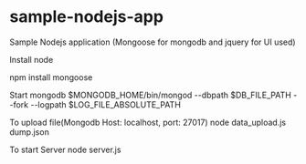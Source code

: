 sample-nodejs-app
=================

Sample Nodejs application (Mongoose for mongodb and jquery for UI used)

Install node

npm install mongoose


Start mongodb
$MONGODB_HOME/bin/mongod --dbpath $DB_FILE_PATH --fork --logpath $LOG_FILE_ABSOLUTE_PATH


To upload file(Mongodb Host: localhost, port: 27017)
node data_upload.js dump.json

To start Server
node server.js




